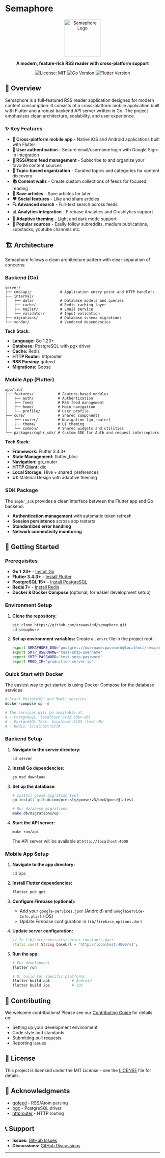 # Semaphore

<div align="center">
  <img src="app/assets/icons/launcher_icon_dual.png" alt="Semaphore Logo" width="120" height="120">
  
  **A modern, feature-rich RSS reader with cross-platform support**
  
  [![License: MIT](https://img.shields.io/badge/License-MIT-yellow.svg)](https://opensource.org/licenses/MIT)
  [![Go Version](https://img.shields.io/badge/go-%3E%3D1.23.0-blue.svg)](https://golang.org/)
  [![Flutter Version](https://img.shields.io/badge/flutter-%3E%3D3.4.3-blue.svg)](https://flutter.dev/)
  
</div>

## 📖 Overview

Semaphore is a full-featured RSS reader application designed for modern content consumption. It consists of a cross-platform mobile application built with Flutter and a robust backend API server written in Go. The project emphasizes clean architecture, scalability, and user experience.

### ✨ Key Features

- **📱 Cross-platform mobile app** - Native iOS and Android applications built with Flutter
- **🔐 User authentication** - Secure email/username login with Google Sign-In integration
- **📰 RSS/Atom feed management** - Subscribe to and organize your favorite content sources
- **🎯 Topic-based organization** - Curated topics and categories for content discovery
- **📚 Content walls** - Create custom collections of feeds for focused reading
- **💾 Save articles** - Save articles for later
- **❤️ Social features** - Like and share articles
- **🔍 Advanced search** - Full-text search across feeds
- **📊 Analytics integration** - Firebase Analytics and Crashlytics support
- **🎨 Adaptive theming** - Light and dark mode support
- **📰 Popular sources** - Easily follow subreddits, medium publications, substacks, youtube channels etc.

## 🏗️ Architecture

Semaphore follows a clean architecture pattern with clear separation of concerns:

### Backend (Go)
```
server/
├── cmd/api/             # Application entry point and HTTP handlers
├── internal/
│   ├── data/            # Database models and queries
│   ├── cache/           # Redis caching layer
│   ├── mailer/          # Email service
│   └── validator/       # Input validation
├── migrations/          # Database schema migrations
└── vendor/              # Vendored dependencies
```

**Tech Stack:**
- **Language:** Go 1.23+
- **Database:** PostgreSQL with pgx driver
- **Cache:** Redis
- **HTTP Router:** httprouter
- **RSS Parsing:** gofeed
- **Migrations:** Goose

### Mobile App (Flutter)
```
app/lib/
├── features/           # Feature-based modules
│   ├── auth/           # Authentication
│   ├── feed/           # RSS feed management
│   ├── home/           # Main navigation
│   └── profile/        # User profile
├── core/               # Shared components
│   ├── router/         # Navigation (go_router)
│   ├── theme/          # UI theming
│   └── common/         # Shared widgets and utilities
└── packages/smphr_sdk/ # Custom SDK for Auth and request interceptors
```

**Tech Stack:**
- **Framework:** Flutter 3.4.3+
- **State Management:** flutter_bloc
- **Navigation:** go_router
- **HTTP Client:** dio
- **Local Storage:** Hive + shared_preferences
- **UI:** Material Design with adaptive theming

### SDK Package
The `smphr_sdk` provides a clean interface between the Flutter app and Go backend:
- **Authentication management** with automatic token refresh
- **Session persistence** across app restarts
- **Standardized error handling**
- **Network connectivity monitoring**

## 🚀 Getting Started

### Prerequisites

- **Go 1.23+** - [Install Go](https://golang.org/dl/)
- **Flutter 3.4.3+** - [Install Flutter](https://flutter.dev/docs/get-started/install)
- **PostgreSQL 15+** - [Install PostgreSQL](https://postgresql.org/download/)
- **Redis 7+** - [Install Redis](https://redis.io/download)
- **Docker & Docker Compose** (optional, for easier development setup)

### Environment Setup

1. **Clone the repository:**
   ```bash
   git clone https://github.com/araaavind/semaphore.git
   cd semaphore
   ```

2. **Set up environment variables:**
   Create a `.envrc` file in the project root:
   ```bash
   export SEMAPHORE_DSN="postgres://username:password@localhost/semaphore?sslmode=disable"
   export SMTP_USERNAME="test-smtp-username"
   export SMTP_PASSWORD="test-smtp-password"
   export PROD_IP="production-server-ip"
   ```

### Quick Start with Docker

The easiest way to get started is using Docker Compose for the database services:

```bash
# Start PostgreSQL and Redis services
docker-compose up -d

# The services will be available at:
# - PostgreSQL: localhost:5432 (dev-db)
# - PostgreSQL Test: localhost:5433 (test-db)  
# - Redis: localhost:6379
```

### Backend Setup

1. **Navigate to the server directory:**
   ```bash
   cd server
   ```

2. **Install Go dependencies:**
   ```bash
   go mod download
   ```

3. **Set up the database:**
   ```bash
   # Install goose migration tool
   go install github.com/pressly/goose/v3/cmd/goose@latest
   
   # Run database migrations
   make db/migrations/up
   ```

4. **Start the API server:**
   ```bash
   make run/api
   ```

   The API server will be available at `http://localhost:4000`

### Mobile App Setup

1. **Navigate to the app directory:**
   ```bash
   cd app
   ```

2. **Install Flutter dependencies:**
   ```bash
   flutter pub get
   ```

3. **Configure Firebase (optional):**
   - Add your `google-services.json` (Android) and `GoogleService-Info.plist` (iOS)
   - Update Firebase configuration in `lib/firebase_options.dart`

4. **Update server configuration:**
   ```dart
   // In lib/core/constants/server_constants.dart
   static const String baseUrl = 'http://localhost:4000/v1';
   ```

5. **Run the app:**
   ```bash
   # For development
   flutter run

   # Or build for specific platforms
   flutter build apk          # Android
   flutter build ios          # iOS
   ```

## 🤝 Contributing

We welcome contributions! Please see our [Contributing Guide](CONTRIBUTING.md) for details on:

- Setting up your development environment
- Code style and standards
- Submitting pull requests
- Reporting issues

## 📄 License

This project is licensed under the MIT License - see the [LICENSE](LICENSE) file for details.

## 🙏 Acknowledgments

- [gofeed](https://github.com/mmcdole/gofeed) - RSS/Atom parsing
- [pgx](https://github.com/jackc/pgx) - PostgreSQL driver
- [httprouter](https://github.com/julienschmidt/httprouter) - HTTP routing

## 📞 Support

- **Issues:** [GitHub Issues](https://github.com/yourusername/semaphore/issues)
- **Discussions:** [GitHub Discussions](https://github.com/yourusername/semaphore/discussions)

---
